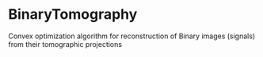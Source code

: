 # BinaryTomography
Convex optimization algorithm for reconstruction of Binary images (signals) from their tomographic projections
